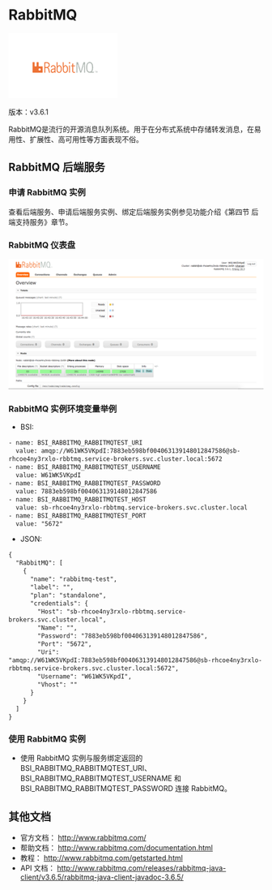 # RabbitMQ

![](img/RabbitMQ.png)

版本：v3.6.1

RabbitMQ是流行的开源消息队列系统。用于在分布式系统中存储转发消息，在易用性、扩展性、高可用性等方面表现不俗。

## RabbitMQ 后端服务

### 申请 RabbitMQ 实例

查看后端服务、申请后端服务实例、绑定后端服务实例参见功能介绍《第四节 后端支持服务》章节。

### RabbitMQ 仪表盘

![](img/RabbitMQ_Dashboard.png)


### RabbitMQ 实例环境变量举例

- BSI:

```
- name: BSI_RABBITMQ_RABBITMQTEST_URI
  value: amqp://W61WK5VKpdI:7883eb598bf004063139148012847586@sb-rhcoe4ny3rxlo-rbbtmq.service-brokers.svc.cluster.local:5672
- name: BSI_RABBITMQ_RABBITMQTEST_USERNAME
  value: W61WK5VKpdI
- name: BSI_RABBITMQ_RABBITMQTEST_PASSWORD
  value: 7883eb598bf004063139148012847586
- name: BSI_RABBITMQ_RABBITMQTEST_HOST
  value: sb-rhcoe4ny3rxlo-rbbtmq.service-brokers.svc.cluster.local
- name: BSI_RABBITMQ_RABBITMQTEST_PORT
  value: "5672"
```

- JSON:

```
{
  "RabbitMQ": [
    {
      "name": "rabbitmq-test", 
      "label": "", 
      "plan": "standalone", 
      "credentials": {
        "Host": "sb-rhcoe4ny3rxlo-rbbtmq.service-brokers.svc.cluster.local", 
        "Name": "", 
        "Password": "7883eb598bf004063139148012847586", 
        "Port": "5672", 
        "Uri": "amqp://W61WK5VKpdI:7883eb598bf004063139148012847586@sb-rhcoe4ny3rxlo-rbbtmq.service-brokers.svc.cluster.local:5672", 
        "Username": "W61WK5VKpdI", 
        "Vhost": ""
      }
    }
  ]
}
```

### 使用 RabbitMQ 实例

- 使用 RabbitMQ 实例与服务绑定返回的 BSI_RABBITMQ_RABBITMQTEST_URI、BSI_RABBITMQ_RABBITMQTEST_USERNAME 和 BSI_RABBITMQ_RABBITMQTEST_PASSWORD 连接 RabbitMQ。

## 其他文档

- 官方文档： http://www.rabbitmq.com/
- 帮助文档： http://www.rabbitmq.com/documentation.html
- 教程： http://www.rabbitmq.com/getstarted.html
- API 文档： http://www.rabbitmq.com/releases/rabbitmq-java-client/v3.6.5/rabbitmq-java-client-javadoc-3.6.5/

